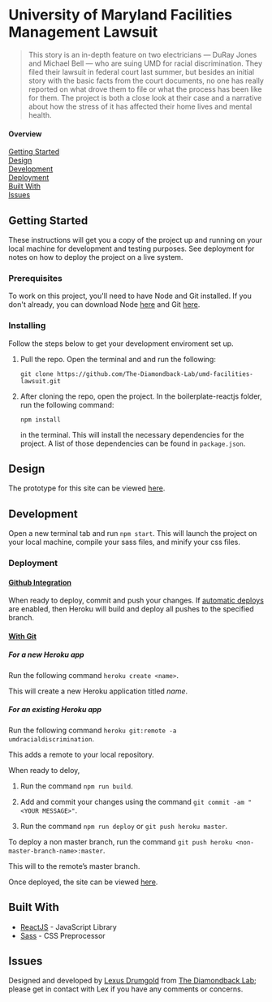 # University of Maryland Facilities Management Lawsuit

> This story is an in-depth feature on two electricians — DuRay Jones and Michael Bell — who are suing UMD for racial discrimination. They filed their lawsuit in federal court last summer, but besides an initial story with the basic facts from the court documents, no one has really reported on what drove them to file or what the process has been like for them. The project is both a close look at their case and a narrative about how the stress of it has affected their home lives and mental health. 


#### Overview
[Getting Started](#getting-started)  
[Design](#design)  
[Development](#development)  
[Deployment](#deployment)  
[Built With](#built-with)  
[Issues](#issues) 


## Getting Started

These instructions will get you a copy of the project up and running on your local machine for development and testing purposes. See deployment for notes on how to deploy the project on a live system.

### Prerequisites

To work on this project, you'll need to have Node and Git installed. If you don't already, you can download Node [here](https://nodejs.org/en/download/) and Git [here](https://git-scm.com/downloads).

### Installing

Follow the steps below to get your development enviroment set up.

1.  Pull the repo. Open the terminal and and run the following:

    ```
    git clone https://github.com/The-Diamondback-Lab/umd-facilities-lawsuit.git
    ```

2.  After cloning the repo, open the project. In the boilerplate-reactjs folder, run the following command:

    ```
    npm install
    ```

    in the terminal. This will install the necessary dependencies for the project. A list of those dependencies can be found in `package.json`.


## Design

The prototype for this site can be viewed [here](https://preview.uxpin.com/84f9eee7b6d7c2880279678be0de4bcc16ef7e30#/pages/98489984/documentation/no-panels).


## Development

Open a new terminal tab and run `npm start`. This will launch the project on your local machine, compile your sass files, and minify your css files.

### Deployment

#### [Github Integration](https://devcenter.heroku.com/articles/github-integration)
When ready to deploy, commit and push your changes. If [automatic deploys](https://devcenter.heroku.com/articles/github-integration#automatic-deploys) are enabled, then Heroku will build and deploy all pushes to the specified branch.

#### [With Git](https://devcenter.heroku.com/articles/git)
##### For a new Heroku app
Run the following command `heroku create <name>`.  

This will create a new Heroku application titled _name_.
    
##### For an existing Heroku app
Run the following command `heroku git:remote -a umdracialdiscrimination`.  

This adds a remote to your local repository.

When ready to deloy, 

1. Run the command `npm run build`.

2. Add and commit your changes using the command `git commit -am "<YOUR
   MESSAGE>"`.

3. Run the command `npm run deploy` or `git push heroku master`.  
    

To deploy a non master branch, run the command `git push heroku <non-master-branch-name>:master`.  

This will to the remote’s master branch.

Once deployed, the site can be viewed [here](https://umdracialdiscrimination.herokuapp.com/).


## Built With
- [ReactJS](https://reactjs.org/) - JavaScript Library
- [Sass](https://rometools.github.io/rome/) - CSS Preprocessor


## Issues
Designed and developed by [Lexus Drumgold](https://lexusdrumgold.com/) from [The Diamondback Lab](https://github.com/The-Diamondback-Lab); please get in contact with Lex if you have any comments or concerns.